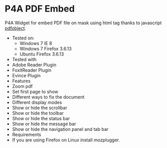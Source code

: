 P4A PDF Embed
===========
P4A Widget for embed PDF file on mask using html tag <object> thanks to javascript <a href="https://github.com/pipwerks/PDFObject">pdfobject</a>.

- Tested on:
  - Windows 7 IE 8
  - Windows 7 Firefox 3.6.13
  - Ubuntu Firefox 3.6.13
- Tested with
 - Adobe Reader Plugin
 - FoxitReader Plugin
 - Evince Plugin
- Features
 - Zoom pdf
 - Set first page to show
 - Different ways to fix the document
 - Different display modes
 - Show or hide the scrollbar
 - Show or hide the toolbar
 - Show or hide the status bar
 - Show or hide the message bar
 - Show or hide the navigation panel and tab bar
- Requirements
 - If you are using Firefox on Linux install mozplugger.
